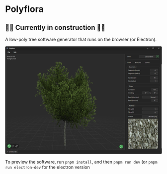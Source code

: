 # Polyflora

## 🚧🚧 Currently in construction 🚧🚧

A low-poly tree software generator that runs on the browser (or Electron).

![A screenshot of the software, bundled in an electron app.](./screenshot.png)

To preview the software, run `pnpm install`, and then `pnpm run dev` (or `pnpm run electron-dev` for the electron version